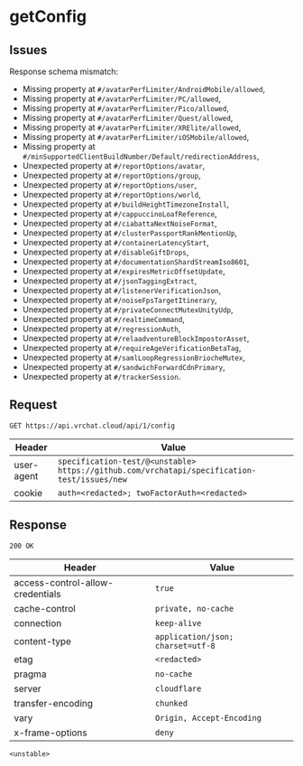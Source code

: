 # getConfig

## Issues
Response schema mismatch:
* Missing property at ``#/avatarPerfLimiter/AndroidMobile/allowed``,
* Missing property at ``#/avatarPerfLimiter/PC/allowed``,
* Missing property at ``#/avatarPerfLimiter/Pico/allowed``,
* Missing property at ``#/avatarPerfLimiter/Quest/allowed``,
* Missing property at ``#/avatarPerfLimiter/XRElite/allowed``,
* Missing property at ``#/avatarPerfLimiter/iOSMobile/allowed``,
* Missing property at ``#/minSupportedClientBuildNumber/Default/redirectionAddress``,
* Unexpected property at ``#/reportOptions/avatar``,
* Unexpected property at ``#/reportOptions/group``,
* Unexpected property at ``#/reportOptions/user``,
* Unexpected property at ``#/reportOptions/world``,
* Unexpected property at ``#/buildHeightTimezoneInstall``,
* Unexpected property at ``#/cappuccinoLoafReference``,
* Unexpected property at ``#/ciabattaNextNoiseFormat``,
* Unexpected property at ``#/clusterPassportRankMentionUp``,
* Unexpected property at ``#/containerLatencyStart``,
* Unexpected property at ``#/disableGiftDrops``,
* Unexpected property at ``#/documentationShardStreamIso8601``,
* Unexpected property at ``#/expiresMetricOffsetUpdate``,
* Unexpected property at ``#/jsonTaggingExtract``,
* Unexpected property at ``#/listenerVerificationJson``,
* Unexpected property at ``#/noiseFpsTargetItinerary``,
* Unexpected property at ``#/privateConnectMutexUnityUdp``,
* Unexpected property at ``#/realtimeCommand``,
* Unexpected property at ``#/regressionAuth``,
* Unexpected property at ``#/relaadventureBlockImpostorAsset``,
* Unexpected property at ``#/requireAgeVerificationBetaTag``,
* Unexpected property at ``#/samlLoopRegressionBriocheMutex``,
* Unexpected property at ``#/sandwichForwardCdnPrimary``,
* Unexpected property at ``#/trackerSession``.
## Request
`GET https://api.vrchat.cloud/api/1/config`

| Header | Value |
| ------ | ----- |
| user-agent | `specification-test/@<unstable> https://github.com/vrchatapi/specification-test/issues/new` |
| cookie | `auth=<redacted>; twoFactorAuth=<redacted>` |


## Response
`200 OK`

| Header | Value |
| ------ | ----- |
| access-control-allow-credentials | `true` |
| cache-control | `private, no-cache` |
| connection | `keep-alive` |
| content-type | `application/json; charset=utf-8` |
| etag | `<redacted>` |
| pragma | `no-cache` |
| server | `cloudflare` |
| transfer-encoding | `chunked` |
| vary | `Origin, Accept-Encoding` |
| x-frame-options | `deny` |

```jsonc
<unstable>
```
